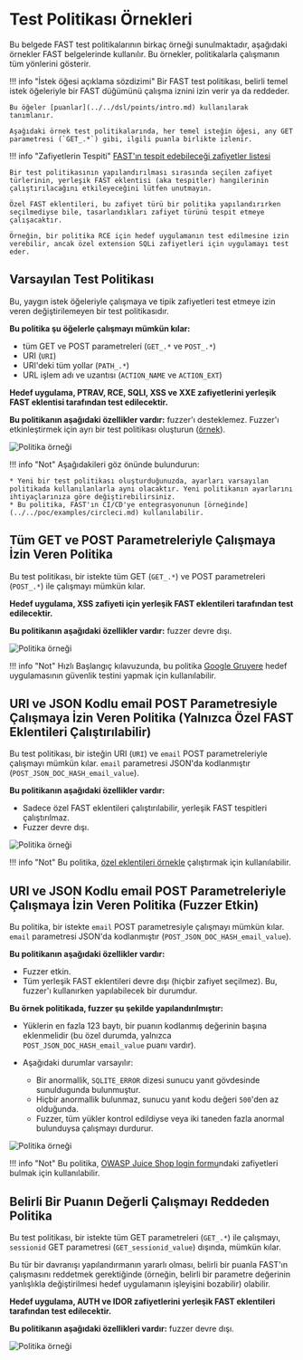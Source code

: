 # Test Politikası Örnekleri

Bu belgede FAST test politikalarının birkaç örneği sunulmaktadır, aşağıdaki örnekler FAST belgelerinde kullanılır. Bu örnekler, politikalarla çalışmanın tüm yönlerini gösterir.

!!! info "İstek öğesi açıklama sözdizimi"
    Bir FAST test politikası, belirli temel istek öğeleriyle bir FAST düğümünü çalışma iznini izin verir ya da reddeder.

    Bu öğeler [puanlar](../../dsl/points/intro.md) kullanılarak tanımlanır.

    Aşağıdaki örnek test politikalarında, her temel isteğin öğesi, any GET parametresi (`GET_.*`) gibi, ilgili puanla birlikte izlenir.

!!! info "Zafiyetlerin Tespiti"
    [FAST'ın tespit edebileceği zafiyetler listesi](../../vuln-list.md)

    Bir test politikasının yapılandırılması sırasında seçilen zafiyet türlerinin, yerleşik FAST eklentisi (aka tespitler) hangilerinin çalıştırılacağını etkileyeceğini lütfen unutmayın.

    Özel FAST eklentileri, bu zafiyet türü bir politika yapılandırırken seçilmediyse bile, tasarlandıkları zafiyet türünü tespit etmeye çalışacaktır.

    Örneğin, bir politika RCE için hedef uygulamanın test edilmesine izin verebilir, ancak özel extension SQLi zafiyetleri için uygulamayı test eder.

## Varsayılan Test Politikası

Bu, yaygın istek öğeleriyle çalışmaya ve tipik zafiyetleri test etmeye izin veren değiştirilemeyen bir test politikasıdır.

**Bu politika şu öğelerle çalışmayı mümkün kılar:**

* tüm GET ve POST parametreleri (`GET_.*` ve `POST_.*`)
* URI (`URI`)
* URI'deki tüm yollar (`PATH_.*`)
* URL işlem adı ve uzantısı (`ACTION_NAME` ve `ACTION_EXT`)

**Hedef uygulama, PTRAV, RCE, SQLI, XSS ve XXE zafiyetlerini yerleşik FAST eklentisi tarafından test edilecektir.**

**Bu politikanın aşağıdaki özellikler vardır:** fuzzer'ı desteklemez. Fuzzer'ı etkinleştirmek için ayrı bir test politikası oluşturun ([örnek](#policy-that-allows-working-with-uri-and-encoded-email-post-parameters-fuzzer-is-enabled)).

![Politika örneği](../../../images/fast/operations/en/test-policy/examples/default-policy-example.png)

!!! info "Not"
    Aşağıdakileri göz önünde bulundurun:

    * Yeni bir test politikası oluşturduğunuzda, ayarları varsayılan politikada kullanılanlarla aynı olacaktır. Yeni politikanın ayarlarını ihtiyaçlarınıza göre değiştirebilirsiniz.
    * Bu politika, FAST'ın CI/CD'ye entegrasyonunun [örneğinde](../../poc/examples/circleci.md) kullanılabilir.

## Tüm GET ve POST Parametreleriyle Çalışmaya İzin Veren Politika

Bu test politikası, bir istekte tüm GET (`GET_.*`) ve POST parametreleri (`POST_.*`) ile çalışmayı mümkün kılar.

**Hedef uygulama, XSS zafiyeti için yerleşik FAST eklentileri tarafından test edilecektir.**

**Bu politikanın aşağıdaki özellikler vardır:** fuzzer devre dışı.

![Politika örneği](../../../images/fast/operations/en/test-policy/examples/get-post-policy-example.png)

!!! info "Not"
    Hızlı Başlangıç kılavuzunda, bu politika [Google Gruyere](../../qsg/test-run.md) hedef uygulamasının güvenlik testini yapmak için kullanılabilir.

## URI ve JSON Kodlu email POST Parametresiyle Çalışmaya İzin Veren Politika (Yalnızca Özel FAST Eklentileri Çalıştırılabilir)

Bu test politikası, bir isteğin URI (`URI`) ve `email` POST parametreleriyle çalışmayı mümkün kılar. `email` parametresi JSON'da kodlanmıştır (`POST_JSON_DOC_HASH_email_value`).

**Bu politikanın aşağıdaki özellikler vardır:**

* Sadece özel FAST eklentileri çalıştırılabilir, yerleşik FAST tespitleri çalıştırılmaz.
* Fuzzer devre dışı.

![Politika örneği](../../../images/fast/operations/en/test-policy/examples/custom-dsl-example.png)

!!! info "Not"
    Bu politika, [özel eklentileri örnekle](../../dsl/using-extension.md) çalıştırmak için kullanılabilir.

## URI ve JSON Kodlu email POST Parametreleriyle Çalışmaya İzin Veren Politika (Fuzzer Etkin)

Bu politika, bir istekte `email` POST parametresiyle çalışmayı mümkün kılar. `email` parametresi JSON'da kodlanmıştır (`POST_JSON_DOC_HASH_email_value`).

**Bu politikanın aşağıdaki özellikler vardır:**

* Fuzzer etkin.
* Tüm yerleşik FAST eklentileri devre dışı (hiçbir zafiyet seçilmez). Bu, fuzzer'ı kullanırken yapılabilecek bir durumdur.

**Bu örnek politikada, fuzzer şu şekilde yapılandırılmıştır:**

* Yüklerin en fazla 123 baytı, bir puanın kodlanmış değerinin başına eklenmelidir (bu özel durumda, yalnızca `POST_JSON_DOC_HASH_email_value` puanı vardır).
* Aşağıdaki durumlar varsayılır:

    * Bir anormallik, `SQLITE_ERROR` dizesi sunucu yanıt gövdesinde sunuldugunda bulunmuştur.
    * Hiçbir anormallik bulunmaz, sunucu yanıt kodu değeri `500`'den az olduğunda.
    * Fuzzer, tüm yükler kontrol edildiyse veya iki taneden fazla anormal bulunduysa çalışmayı durdurur.

![Politika örneği](../../../images/fast/operations/en/test-policy/examples/enabled-fuzzer-example.png)

!!! info "Not"
    Bu politika, [OWASP Juice Shop login formu](../../dsl/extensions-examples/overview.md)ndaki zafiyetleri bulmak için kullanılabilir.

## Belirli Bir Puanın Değerli Çalışmayı Reddeden Politika

Bu test politikası, bir istekte tüm GET parametreleri (`GET_.*`) ile çalışmayı, `sessionid` GET parametresi (`GET_sessionid_value`) dışında, mümkün kılar.

Bu tür bir davranışı yapılandırmanın yararlı olması, belirli bir puanla FAST'ın çalışmasını reddetmek gerektiğinde (örneğin, belirli bir parametre değerinin yanlışlıkla değiştirilmesi hedef uygulamanın işleyişini bozabilir) olabilir.

**Hedef uygulama, AUTH ve IDOR zafiyetlerini yerleşik FAST eklentileri tarafından test edilecektir.**

**Bu politikanın aşağıdaki özellikleri vardır:** fuzzer devre dışı.

![Politika örneği](../../../images/fast/operations/en/test-policy/examples/sessionid-example.png)